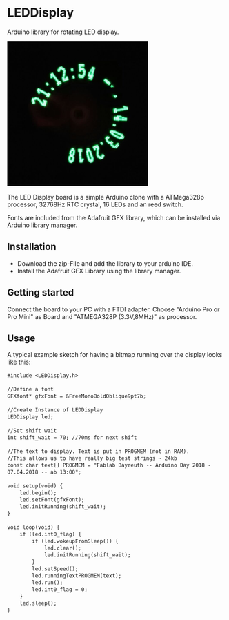 # LEDDisplay
Arduino library for rotating LED display. 

![Clock example](https://github.com/fablab-bayreuth/LEDDisplay/blob/master/extra/clock.png)

The LED Display board is a simple Arduino clone with a ATMega328p processor, 32768Hz RTC crystal, 16 LEDs and an reed switch.

Fonts are included from the Adafruit GFX library, which can be installed via Arduino library manager.


## Installation
- Download the zip-File and add the library to your arduino IDE.
- Install the Adafruit GFX Library using the library manager.

## Getting started
Connect the board to your PC with a FTDI adapter. 
Choose "Arduino Pro or Pro Mini" as Board and "ATMEGA328P (3.3V,8MHz)" as processor.

## Usage
A typical example sketch for having a bitmap running over the display looks like this:

	#include <LEDDisplay.h>

	//Define a font
	GFXfont* gfxFont = &FreeMonoBoldOblique9pt7b;

	//Create Instance of LEDDisplay
	LEDDisplay led;

	//Set shift wait
	int shift_wait = 70; //70ms for next shift

	//The text to display. Text is put in PROGMEM (not in RAM).
	//This allows us to have really big test strings ~ 24kb
	const char text[] PROGMEM = "Fablab Bayreuth -- Arduino Day 2018 - 07.04.2018 -- ab 13:00";

	void setup(void) {
  		led.begin();
  		led.setFont(gfxFont);
  		led.initRunning(shift_wait);
	}

	void loop(void) {
  		if (led.int0_flag) {
    		if (led.wokeupFromSleep()) {
        		led.clear();
        		led.initRunning(shift_wait);
    		}
		    led.setSpeed();
    		led.runningTextPROGMEM(text);
    		led.run();
    		led.int0_flag = 0;
  		}
  		led.sleep();
	}


 
 